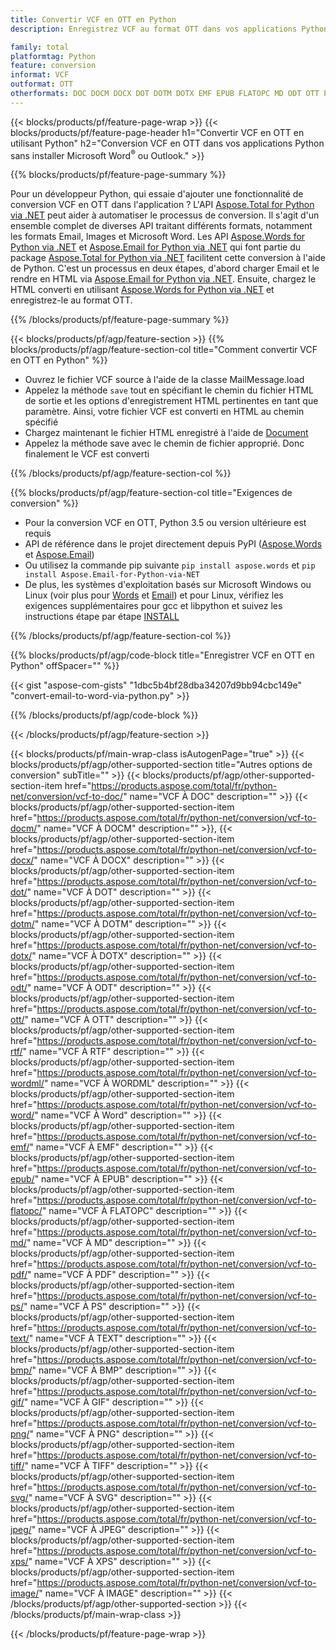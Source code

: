 ```yaml
---
title: Convertir VCF en OTT en Python
description: Enregistrez VCF au format OTT dans vos applications Python sans utiliser Microsoft Outlook ou Word 

family: total
platformtag: Python
feature: conversion
informat: VCF
outformat: OTT
otherformats: DOC DOCM DOCX DOT DOTM DOTX EMF EPUB FLATOPC MD ODT OTT PCL PDF PS RTF TEXT WORD WORDML BMP GIF IMAGE JPEG TIFF PNG SVG XPS
---
```

{{< blocks/products/pf/feature-page-wrap >}}
{{< blocks/products/pf/feature-page-header h1="Convertir VCF en OTT en utilisant Python" h2="Conversion VCF en OTT dans vos applications Python sans installer Microsoft Word<sup>&reg;</sup> ou Outlook." >}}

{{% blocks/products/pf/feature-page-summary %}}

Pour un développeur Python, qui essaie d'ajouter une fonctionnalité de conversion VCF en OTT dans l'application ? L'API [Aspose.Total for Python via .NET](https://products.aspose.com/total/python-net/) peut aider à automatiser le processus de conversion. Il s'agit d'un ensemble complet de diverses API traitant différents formats, notamment les formats Email, Images et Microsoft Word. Les API [Aspose.Words for Python via .NET](https://products.aspose.com/words/python-net/) et [Aspose.Email for Python via .NET](https://products.aspose.com/email/python-net/) qui font partie du package [Aspose.Total for Python via .NET](https://products.aspose.com/total/python-net/) facilitent cette conversion à l'aide de Python. C'est un processus en deux étapes, d'abord charger Email et le rendre en HTML via [Aspose.Email for Python via .NET](https://products.aspose.com/email/python-net/). Ensuite, chargez le HTML converti en utilisant [Aspose.Words for Python via .NET](https://products.aspose.com/words/python-net/) et enregistrez-le au format OTT.

{{% /blocks/products/pf/feature-page-summary %}}

{{< blocks/products/pf/agp/feature-section >}}
{{% blocks/products/pf/agp/feature-section-col title="Comment convertir VCF en OTT en Python" %}}

- Ouvrez le fichier VCF source à l'aide de la classe MailMessage.load
- Appelez la méthode `save` tout en spécifiant le chemin du fichier HTML de sortie et les options d'enregistrement HTML pertinentes en tant que paramètre. Ainsi, votre fichier VCF est converti en HTML au chemin spécifié
- Chargez maintenant le fichier HTML enregistré à l'aide de [Document](https://reference.aspose.com/words/python-net/aspose.words/document/)
- Appelez la méthode save avec le chemin de fichier approprié. Donc finalement le VCF est converti

{{% /blocks/products/pf/agp/feature-section-col %}}

{{% blocks/products/pf/agp/feature-section-col title="Exigences de conversion" %}}

- Pour la conversion VCF en OTT, Python 3.5 ou version ultérieure est requis
- API de référence dans le projet directement depuis PyPI ([Aspose.Words](https://pypi.org/project/aspose-words/) et [Aspose.Email](https://pypi.org/project/Aspose.Email-for-Python-via-NET/))
- Ou utilisez la commande pip suivante ```pip install aspose.words``` et ```pip install Aspose.Email-for-Python-via-NET``` 
- De plus, les systèmes d'exploitation basés sur Microsoft Windows ou Linux (voir plus pour [Words](https://docs.aspose.com/words/python-net/system-requirements/) et [Email](https://docs.aspose.com/email/python-net/system-requirements/)) et pour Linux, vérifiez les exigences supplémentaires pour gcc et libpython et suivez les instructions étape par étape [INSTALL](https://docs.aspose.com/words/python-net/installation/)
 

{{% /blocks/products/pf/agp/feature-section-col %}}

{{% blocks/products/pf/agp/code-block title="Enregistrer VCF en OTT en Python" offSpacer="" %}}

{{< gist "aspose-com-gists" "1dbc5b4bf28dba34207d9bb94cbc149e" "convert-email-to-word-via-python.py" >}}

{{% /blocks/products/pf/agp/code-block %}}

{{< /blocks/products/pf/agp/feature-section >}}

{{< blocks/products/pf/main-wrap-class isAutogenPage="true" >}}
{{< blocks/products/pf/agp/other-supported-section title="Autres options de conversion" subTitle="" >}}
{{< blocks/products/pf/agp/other-supported-section-item href="https://products.aspose.com/total/fr/python-net/conversion/vcf-to-doc/" name="VCF À DOC" description="" >}}
{{< blocks/products/pf/agp/other-supported-section-item href="https://products.aspose.com/total/fr/python-net/conversion/vcf-to-docm/" name="VCF À DOCM" description="" >}},
{{< blocks/products/pf/agp/other-supported-section-item href="https://products.aspose.com/total/fr/python-net/conversion/vcf-to-docx/" name="VCF À DOCX" description="" >}}
{{< blocks/products/pf/agp/other-supported-section-item href="https://products.aspose.com/total/fr/python-net/conversion/vcf-to-dot/" name="VCF À DOT" description="" >}}
{{< blocks/products/pf/agp/other-supported-section-item href="https://products.aspose.com/total/fr/python-net/conversion/vcf-to-dotm/" name="VCF À DOTM" description="" >}}
{{< blocks/products/pf/agp/other-supported-section-item href="https://products.aspose.com/total/fr/python-net/conversion/vcf-to-dotx/" name="VCF À DOTX" description="" >}}
{{< blocks/products/pf/agp/other-supported-section-item href="https://products.aspose.com/total/fr/python-net/conversion/vcf-to-odt/" name="VCF À ODT" description="" >}}
{{< blocks/products/pf/agp/other-supported-section-item href="https://products.aspose.com/total/fr/python-net/conversion/vcf-to-ott/" name="VCF À OTT" description="" >}}
{{< blocks/products/pf/agp/other-supported-section-item href="https://products.aspose.com/total/fr/python-net/conversion/vcf-to-rtf/" name="VCF À RTF" description="" >}}
{{< blocks/products/pf/agp/other-supported-section-item href="https://products.aspose.com/total/fr/python-net/conversion/vcf-to-wordml/" name="VCF À WORDML" description="" >}}
{{< blocks/products/pf/agp/other-supported-section-item href="https://products.aspose.com/total/fr/python-net/conversion/vcf-to-word/" name="VCF À Word" description="" >}}
{{< blocks/products/pf/agp/other-supported-section-item href="https://products.aspose.com/total/fr/python-net/conversion/vcf-to-emf/" name="VCF À EMF" description="" >}}
{{< blocks/products/pf/agp/other-supported-section-item href="https://products.aspose.com/total/fr/python-net/conversion/vcf-to-epub/" name="VCF À EPUB" description="" >}}
{{< blocks/products/pf/agp/other-supported-section-item href="https://products.aspose.com/total/fr/python-net/conversion/vcf-to-flatopc/" name="VCF À FLATOPC" description="" >}}
{{< blocks/products/pf/agp/other-supported-section-item href="https://products.aspose.com/total/fr/python-net/conversion/vcf-to-md/" name="VCF À MD" description="" >}}
{{< blocks/products/pf/agp/other-supported-section-item href="https://products.aspose.com/total/fr/python-net/conversion/vcf-to-pdf/" name="VCF À PDF" description="" >}}
{{< blocks/products/pf/agp/other-supported-section-item href="https://products.aspose.com/total/fr/python-net/conversion/vcf-to-ps/" name="VCF À PS" description="" >}}
{{< blocks/products/pf/agp/other-supported-section-item href="https://products.aspose.com/total/fr/python-net/conversion/vcf-to-text/" name="VCF À TEXT" description="" >}}
{{< blocks/products/pf/agp/other-supported-section-item href="https://products.aspose.com/total/fr/python-net/conversion/vcf-to-bmp/" name="VCF À BMP" description="" >}}
{{< blocks/products/pf/agp/other-supported-section-item href="https://products.aspose.com/total/fr/python-net/conversion/vcf-to-gif/" name="VCF À GIF" description="" >}}
{{< blocks/products/pf/agp/other-supported-section-item href="https://products.aspose.com/total/fr/python-net/conversion/vcf-to-png/" name="VCF À PNG" description="" >}}
{{< blocks/products/pf/agp/other-supported-section-item href="https://products.aspose.com/total/fr/python-net/conversion/vcf-to-tiff/" name="VCF À TIFF" description="" >}}
{{< blocks/products/pf/agp/other-supported-section-item href="https://products.aspose.com/total/fr/python-net/conversion/vcf-to-svg/" name="VCF À SVG" description="" >}}
{{< blocks/products/pf/agp/other-supported-section-item href="https://products.aspose.com/total/fr/python-net/conversion/vcf-to-jpeg/" name="VCF À JPEG" description="" >}}
{{< blocks/products/pf/agp/other-supported-section-item href="https://products.aspose.com/total/fr/python-net/conversion/vcf-to-xps/" name="VCF À XPS" description="" >}}
{{< blocks/products/pf/agp/other-supported-section-item href="https://products.aspose.com/total/fr/python-net/conversion/vcf-to-image/" name="VCF À IMAGE" description="" >}}
{{< /blocks/products/pf/agp/other-supported-section >}}
{{< /blocks/products/pf/main-wrap-class >}}

{{< /blocks/products/pf/feature-page-wrap >}}
